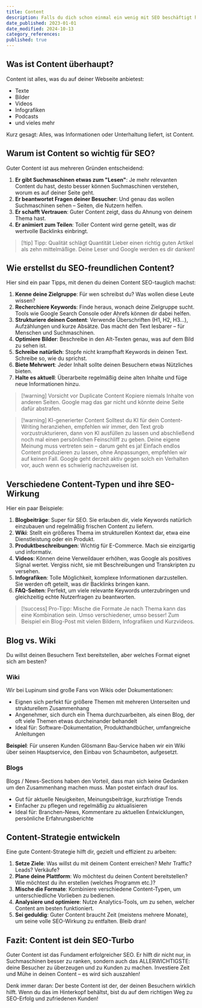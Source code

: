 ```yaml
---
title: Content
description: Falls du dich schon einmal ein wenig mit SEO beschäftigt hast, ist dir sicher die Phrase "Content is King" untergekommen. Hier erfährst du, was genau damit gemeint ist und wie du deinen Content aktiv verbessern kannst.
date_published: 2023-01-01
date_modified: 2024-10-13
category_references: 
published: true
---
```

## Was ist Content überhaupt?

Content ist alles, was du auf deiner Webseite anbietest:

- Texte
- Bilder
- Videos
- Infografiken
- Podcasts
- und vieles mehr

Kurz gesagt: Alles, was Informationen oder Unterhaltung liefert, ist Content.

## Warum ist Content so wichtig für SEO?

Guter Content ist aus mehreren Gründen entscheidend:

1. **Er gibt Suchmaschinen etwas zum "Lesen"**: Je mehr relevanten Content du hast, desto besser können Suchmaschinen verstehen, worum es auf deiner Seite geht.
2. **Er beantwortet Fragen deiner Besucher**: Und genau das wollen Suchmaschinen sehen – Seiten, die Nutzern helfen.
3. **Er schafft Vertrauen**: Guter Content zeigt, dass du Ahnung von deinem Thema hast.
4. **Er animiert zum Teilen**: Toller Content wird gerne geteilt, was dir wertvolle Backlinks einbringt.

> [!tip] Tipp: Qualität schlägt Quantität
> Lieber einen richtig guten Artikel als zehn mittelmäßige. Deine Leser und Google werden es dir danken!

## Wie erstellst du SEO-freundlichen Content?

Hier sind ein paar Tipps, mit denen du deinen Content SEO-tauglich machst:

1. **Kenne deine Zielgruppe**: Für wen schreibst du? Was wollen diese Leute wissen?
2. **Recherchiere Keywords**: Finde heraus, wonach deine Zielgruppe sucht. Tools wie Google Search Console oder Ahrefs können dir dabei helfen.
3. **Strukturiere deinen Content**: Verwende Überschriften (H1, H2, H3...), Aufzählungen und kurze Absätze. Das macht den Text lesbarer – für Menschen und Suchmaschinen.
4. **Optimiere Bilder**: Beschreibe in den Alt-Texten genau, was auf dem Bild zu sehen ist.
5. **Schreibe natürlich**: Stopfe nicht krampfhaft Keywords in deinen Text. Schreibe so, wie du sprichst.
6. **Biete Mehrwert**: Jeder Inhalt sollte deinen Besuchern etwas Nützliches bieten.
7. **Halte es aktuell**: Überarbeite regelmäßig deine alten Inhalte und füge neue Informationen hinzu.

> [!warning] Vorsicht vor Duplicate Content
> Kopiere niemals Inhalte von anderen Seiten. Google mag das gar nicht und könnte deine Seite dafür abstrafen.

> [!warning] KI-generierter Content
> Solltest du KI für dein Content-Writing heranziehen, empfehlen wir immer, den Text grob vorzustrukturieren, dann von KI ausfüllen zu lassen und abschließend noch mal einen persönlichen Feinschliff zu geben. Deine eigene Meinung muss vertreten sein – darum geht es ja! Einfach endlos Content produzieren zu lassen, ohne Anpassungen, empfehlen wir auf keinen Fall. Google geht derzeit aktiv gegen solch ein Verhalten vor, auch wenn es schwierig nachzuweisen ist.

## Verschiedene Content-Typen und ihre SEO-Wirkung

Hier ein paar Beispiele:

1. **Blogbeiträge**: Super für SEO. Sie erlauben dir, viele Keywords natürlich einzubauen und regelmäßig frischen Content zu liefern. 
2. **Wiki**: Stellt ein größeres Thema im strukturellen Kontext dar, etwa eine Dienstleistung oder ein Produkt.
3. **Produktbeschreibungen**: Wichtig für E-Commerce. Mach sie einzigartig und informativ.
4. **Videos**: Können deine Verweildauer erhöhen, was Google als positives Signal wertet. Vergiss nicht, sie mit Beschreibungen und Transkripten zu versehen.
5. **Infografiken**: Tolle Möglichkeit, komplexe Informationen darzustellen. Sie werden oft geteilt, was dir Backlinks bringen kann.
6. **FAQ-Seiten**: Perfekt, um viele relevante Keywords unterzubringen und gleichzeitig echte Nutzerfragen zu beantworten.

> [!success] Pro-Tipp: Mische die Formate
> Je nach Thema kann das eine Kombination sein. Umso verschiedener, umso besser! Zum Beispiel ein Blog-Post mit vielen Bildern, Infografiken und Kurzvideos.

## Blog vs. Wiki

Du willst deinen Besuchern Text bereitstellen, aber welches Format eignet sich am besten?

### Wiki
Wir bei Lupinum sind große Fans von Wikis oder Dokumentationen:

- Eignen sich perfekt für größere Themen mit mehreren Unterseiten und strukturellem Zusammenhang
- Angenehmer, sich durch ein Thema durchzuarbeiten, als einen Blog, der oft viele Themen etwas durcheinander behandelt
- Ideal für: Software-Dokumentation, Produkthandbücher, umfangreiche Anleitungen

**Beispiel**: Für unseren Kunden Glösmann Bau-Service haben wir ein Wiki über seinen Hauptservice, den Einbau von Schaumbeton, aufgesetzt.

### Blogs
Blogs / News-Sections haben den Vorteil, dass man sich keine Gedanken um den Zusammenhang machen muss. Man postet einfach drauf los.

- Gut für aktuelle Neuigkeiten, Meinungsbeiträge, kurzfristige Trends
- Einfacher zu pflegen und regelmäßig zu aktualisieren
- Ideal für: Branchen-News, Kommentare zu aktuellen Entwicklungen, persönliche Erfahrungsberichte



## Content-Strategie entwickeln

Eine gute Content-Strategie hilft dir, gezielt und effizient zu arbeiten:

1. **Setze Ziele**: Was willst du mit deinem Content erreichen? Mehr Traffic? Leads? Verkäufe?
2. **Plane deine Plattform**: Wo möchtest du deinen Content bereitstellen? Wie möchtest du ihn erstellen (welches Programm etc.)?
3. **Mische die Formate**: Kombiniere verschiedene Content-Typen, um unterschiedliche Vorlieben zu bedienen.
4. **Analysiere und optimiere**: Nutze Analytics-Tools, um zu sehen, welcher Content am besten funktioniert. 
5. **Sei geduldig**: Guter Content braucht Zeit (meistens mehrere Monate), um seine volle SEO-Wirkung zu entfalten. Bleib dran!

## Fazit: Content ist dein SEO-Turbo

Guter Content ist das Fundament erfolgreicher SEO. Er hilft dir nicht nur, in Suchmaschinen besser zu ranken, sondern auch das ALLERWICHTIGSTE: deine Besucher zu überzeugen und zu Kunden zu machen. Investiere Zeit und Mühe in deinen Content – es wird sich auszahlen!

Denk immer daran: Der beste Content ist der, der deinen Besuchern wirklich hilft. Wenn du das im Hinterkopf behältst, bist du auf dem richtigen Weg zu SEO-Erfolg und zufriedenen Kunden!